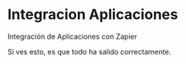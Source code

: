 # Integracion Aplicaciones
Integración de Aplicaciones con Zapier

Si ves esto, es que todo ha salido correctamente.  
